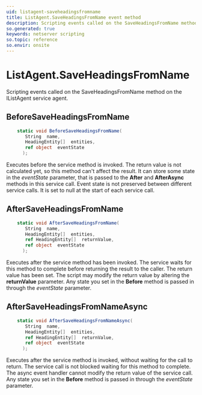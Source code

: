 ```yaml
---
uid: listagent-saveheadingsfromname
title: ListAgent.SaveHeadingsFromName event method
description: Scripting events called on the SaveHeadingsFromName method on the ListAgent service agent.
so.generated: true
keywords: netserver scripting
so.topic: reference
so.envir: onsite
---
```

# ListAgent.SaveHeadingsFromName

Scripting events called on the <see cref='M:IListAgent.SaveHeadingsFromName'>SaveHeadingsFromName</see> method on the <see cref='IListAgent'>IListAgent</see>  service agent.

## BeforeSaveHeadingsFromName
```cs
    static void BeforeSaveHeadingsFromName(
       String  name,
       HeadingEntity[]  entities,
       ref object  eventState
      );
```
Executes before the service method is invoked.
The return value is not calculated yet, so this method can't affect the result.
It can store some state in the *eventState* parameter, that is passed to the **After** and **AfterAsync** methods in this service call.
Event state is not preserved between different service calls. It is set to null at the start of each service call.
## AfterSaveHeadingsFromName
```cs
    static void AfterSaveHeadingsFromName(
       String  name,
       HeadingEntity[]  entities,
       ref HeadingEntity[]  returnValue,
       ref object  eventState
      );
```
Executes after the service method has been invoked. The service waits for this method to complete before returning the result to the caller.
The return value has been set. The script may modify the return value by altering the **returnValue** parameter.
Any state you set in the **Before** method is passed in through the *eventState* parameter.
## AfterSaveHeadingsFromNameAsync
```cs
    static void AfterSaveHeadingsFromNameAsync(
       String  name,
       HeadingEntity[]  entities,
       ref HeadingEntity[]  returnValue,
       ref object  eventState
      );
```
Executes after the service method is invoked, without waiting for the call to return.
The service call is not blocked waiting for this method to complete.
The async event handler cannot modify the return value of the service call.
Any state you set in the **Before** method is passed in through the *eventState* parameter.

